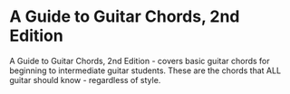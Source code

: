 # A Guide to Guitar Chords, 2nd Edition

A Guide to Guitar Chords, 2nd Edition - covers basic guitar chords for beginning to intermediate guitar students. These are the chords that ALL guitar should know - regardless of style.
